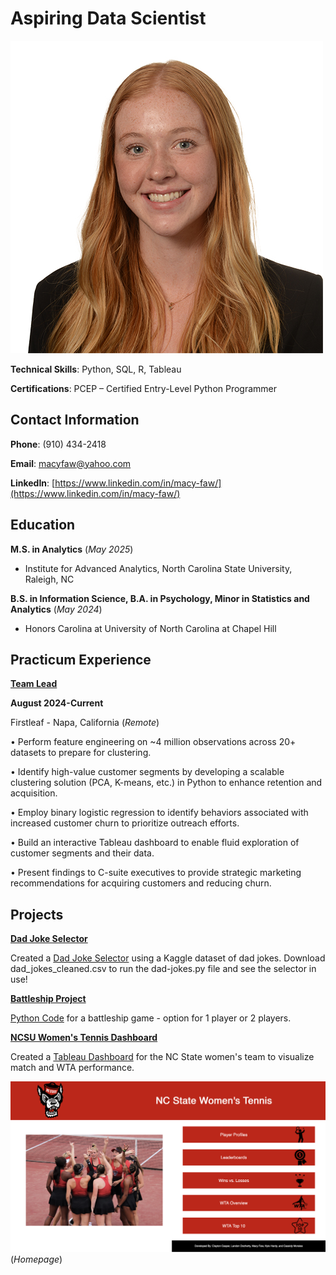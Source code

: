 # Aspiring Data Scientist
![Macy Faw's Headshot](MSA-Headshot.jpg)

**Technical Skills**: Python, SQL, R, Tableau

**Certifications**: PCEP – Certified Entry-Level Python Programmer


## Contact Information

**Phone**: (910) 434-2418

**Email**: macyfaw@yahoo.com

**LinkedIn**: [https://www.linkedin.com/in/macy-faw/](https://www.linkedin.com/in/macy-faw/)


## Education
**M.S. in Analytics** (_May 2025_)

- Institute for Advanced Analytics, North Carolina State University, Raleigh, NC


**B.S. in Information Science, B.A. in Psychology, Minor in Statistics and Analytics** (_May 2024_)

- Honors Carolina at University of North Carolina at Chapel Hill

## Practicum Experience
<ins>**Team Lead**</ins>

**August 2024-Current**

Firstleaf	- Napa, California (_Remote_)

•	Perform feature engineering on ~4 million observations across 20+ datasets to prepare for clustering.

•	Identify high-value customer segments by developing a scalable clustering solution (PCA, K-means, etc.) in Python to enhance retention and acquisition.

•	Employ binary logistic regression to identify behaviors associated with increased customer churn to prioritize outreach efforts.

•	Build an interactive Tableau dashboard to enable fluid exploration of customer segments and their data.

•	Present findings to C-suite executives to provide strategic marketing recommendations for acquiring customers and reducing churn.


## Projects
<ins>**Dad Joke Selector**</ins>

Created a [Dad Joke Selector](dad-jokes.py) using a Kaggle dataset of dad jokes. Download dad_jokes_cleaned.csv to run the dad-jokes.py file and see the selector in use! 


<ins>**Battleship Project**</ins>

[Python Code](battleship.py) for a battleship game - option for 1 player or 2 players. 


<ins>**NCSU Women's Tennis Dashboard**</ins>

Created a [Tableau Dashboard](https://public.tableau.com/app/profile/landon.docherty/viz/NCSUWomensTennis-3-2-2/HomePage) for the NC State women's team to visualize match and WTA performance. 

![Tennis Dashboard](dashboard.jpg)
(_Homepage_)



